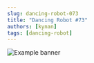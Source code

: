 ```yaml
---
slug: dancing-robot-073
title: "Dancing Robot #73"
authors: [kynan]
tags: [dancing-robot]
---
```


![Example banner](/img/stories/dancing-robot/073.png)
